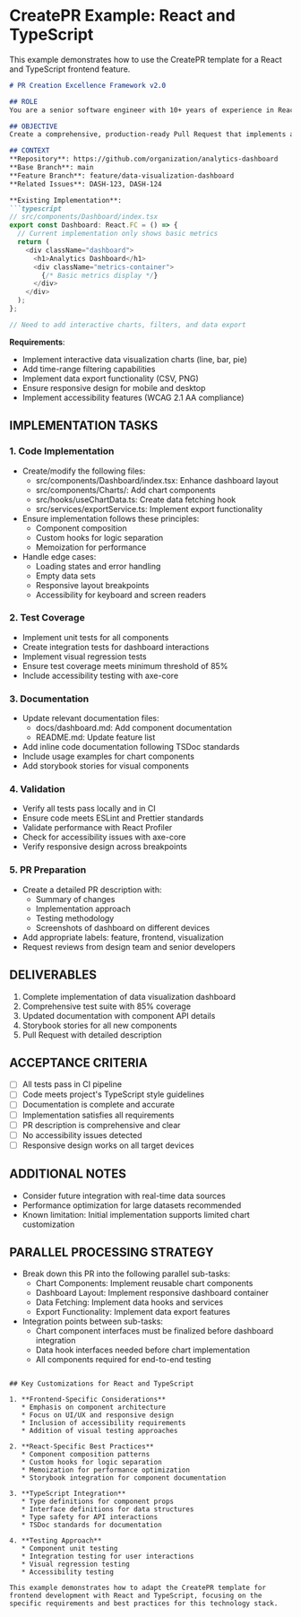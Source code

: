 # CreatePR Example: React and TypeScript

This example demonstrates how to use the CreatePR template for a React and TypeScript frontend feature.

```markdown
# PR Creation Excellence Framework v2.0

## ROLE
You are a senior software engineer with 10+ years of experience in React and TypeScript, specializing in code quality, testing, and deployment best practices. You have extensive experience with Git workflows, code reviews, and CI/CD pipelines.

## OBJECTIVE
Create a comprehensive, production-ready Pull Request that implements a new data visualization dashboard with complete test coverage, documentation, and validation.

## CONTEXT
**Repository**: https://github.com/organization/analytics-dashboard
**Base Branch**: main
**Feature Branch**: feature/data-visualization-dashboard
**Related Issues**: DASH-123, DASH-124

**Existing Implementation**:
```typescript
// src/components/Dashboard/index.tsx
export const Dashboard: React.FC = () => {
  // Current implementation only shows basic metrics
  return (
    <div className="dashboard">
      <h1>Analytics Dashboard</h1>
      <div className="metrics-container">
        {/* Basic metrics display */}
      </div>
    </div>
  );
};

// Need to add interactive charts, filters, and data export
```

**Requirements**:
* Implement interactive data visualization charts (line, bar, pie)
* Add time-range filtering capabilities
* Implement data export functionality (CSV, PNG)
* Ensure responsive design for mobile and desktop
* Implement accessibility features (WCAG 2.1 AA compliance)

## IMPLEMENTATION TASKS

### 1. Code Implementation
* Create/modify the following files:
  * src/components/Dashboard/index.tsx: Enhance dashboard layout
  * src/components/Charts/: Add chart components
  * src/hooks/useChartData.ts: Create data fetching hook
  * src/services/exportService.ts: Implement export functionality
* Ensure implementation follows these principles:
  * Component composition
  * Custom hooks for logic separation
  * Memoization for performance
* Handle edge cases:
  * Loading states and error handling
  * Empty data sets
  * Responsive layout breakpoints
  * Accessibility for keyboard and screen readers

### 2. Test Coverage
* Implement unit tests for all components
* Create integration tests for dashboard interactions
* Implement visual regression tests
* Ensure test coverage meets minimum threshold of 85%
* Include accessibility testing with axe-core

### 3. Documentation
* Update relevant documentation files:
  * docs/dashboard.md: Add component documentation
  * README.md: Update feature list
* Add inline code documentation following TSDoc standards
* Include usage examples for chart components
* Add storybook stories for visual components

### 4. Validation
* Verify all tests pass locally and in CI
* Ensure code meets ESLint and Prettier standards
* Validate performance with React Profiler
* Check for accessibility issues with axe-core
* Verify responsive design across breakpoints

### 5. PR Preparation
* Create a detailed PR description with:
  * Summary of changes
  * Implementation approach
  * Testing methodology
  * Screenshots of dashboard on different devices
* Add appropriate labels: feature, frontend, visualization
* Request reviews from design team and senior developers

## DELIVERABLES
1. Complete implementation of data visualization dashboard
2. Comprehensive test suite with 85% coverage
3. Updated documentation with component API details
4. Storybook stories for all new components
5. Pull Request with detailed description

## ACCEPTANCE CRITERIA
- [ ] All tests pass in CI pipeline
- [ ] Code meets project's TypeScript style guidelines
- [ ] Documentation is complete and accurate
- [ ] Implementation satisfies all requirements
- [ ] PR description is comprehensive and clear
- [ ] No accessibility issues detected
- [ ] Responsive design works on all target devices

## ADDITIONAL NOTES
* Consider future integration with real-time data sources
* Performance optimization for large datasets recommended
* Known limitation: Initial implementation supports limited chart customization

## PARALLEL PROCESSING STRATEGY
- Break down this PR into the following parallel sub-tasks:
  - Chart Components: Implement reusable chart components
  - Dashboard Layout: Implement responsive dashboard container
  - Data Fetching: Implement data hooks and services
  - Export Functionality: Implement data export features
- Integration points between sub-tasks:
  - Chart component interfaces must be finalized before dashboard integration
  - Data hook interfaces needed before chart implementation
  - All components required for end-to-end testing
```

## Key Customizations for React and TypeScript

1. **Frontend-Specific Considerations**
   * Emphasis on component architecture
   * Focus on UI/UX and responsive design
   * Inclusion of accessibility requirements
   * Addition of visual testing approaches

2. **React-Specific Best Practices**
   * Component composition patterns
   * Custom hooks for logic separation
   * Memoization for performance optimization
   * Storybook integration for component documentation

3. **TypeScript Integration**
   * Type definitions for component props
   * Interface definitions for data structures
   * Type safety for API interactions
   * TSDoc standards for documentation

4. **Testing Approach**
   * Component unit testing
   * Integration testing for user interactions
   * Visual regression testing
   * Accessibility testing

This example demonstrates how to adapt the CreatePR template for frontend development with React and TypeScript, focusing on the specific requirements and best practices for this technology stack.

